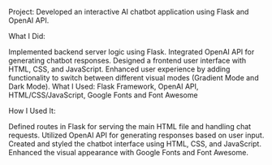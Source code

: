 Project: Developed an interactive AI chatbot application using Flask and OpenAI API.

What I Did:

Implemented backend server logic using Flask.
Integrated OpenAI API for generating chatbot responses.
Designed a frontend user interface with HTML, CSS, and JavaScript.
Enhanced user experience by adding functionality to switch between different visual modes (Gradient Mode and Dark Mode).
What I Used: Flask Framework, OpenAI API, HTML/CSS/JavaScript, Google Fonts and Font Awesome

How I Used It:

Defined routes in Flask for serving the main HTML file and handling chat requests.
Utilized OpenAI API for generating responses based on user input.
Created and styled the chatbot interface using HTML, CSS, and JavaScript.
Enhanced the visual appearance with Google Fonts and Font Awesome.
